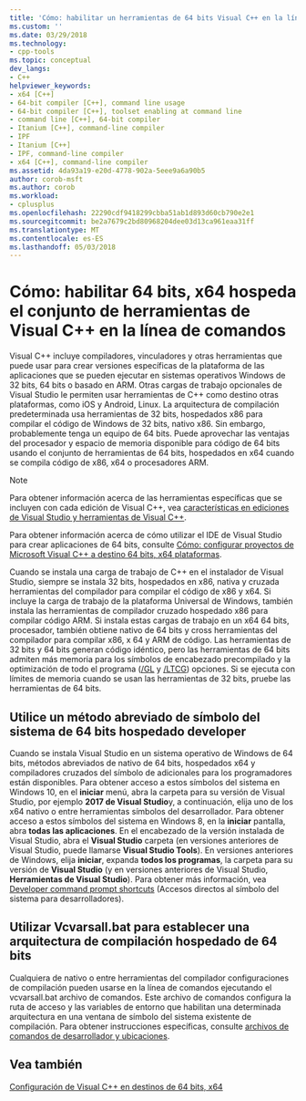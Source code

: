 ```yaml
---
title: 'Cómo: habilitar un herramientas de 64 bits Visual C++ en la línea de comandos | Documentos de Microsoft'
ms.custom: ''
ms.date: 03/29/2018
ms.technology:
- cpp-tools
ms.topic: conceptual
dev_langs:
- C++
helpviewer_keywords:
- x64 [C++]
- 64-bit compiler [C++], command line usage
- 64-bit compiler [C++], toolset enabling at command line
- command line [C++], 64-bit compiler
- Itanium [C++], command-line compiler
- IPF
- Itanium [C++]
- IPF, command-line compiler
- x64 [C++], command-line compiler
ms.assetid: 4da93a19-e20d-4778-902a-5eee9a6a90b5
author: corob-msft
ms.author: corob
ms.workload:
- cplusplus
ms.openlocfilehash: 22290cdf9418299cbba51ab1d893d60cb790e2e1
ms.sourcegitcommit: be2a7679c2bd80968204dee03d13ca961eaa31ff
ms.translationtype: MT
ms.contentlocale: es-ES
ms.lasthandoff: 05/03/2018
---
```

# <a name="how-to-enable-a-64-bit-x64-hosted-visual-c-toolset-on-the-command-line"></a>Cómo: habilitar 64 bits, x64 hospeda el conjunto de herramientas de Visual C++ en la línea de comandos

Visual C++ incluye compiladores, vinculadores y otras herramientas que puede usar para crear versiones específicas de la plataforma de las aplicaciones que se pueden ejecutar en sistemas operativos Windows de 32 bits, 64 bits o basado en ARM. Otras cargas de trabajo opcionales de Visual Studio le permiten usar herramientas de C++ como destino otras plataformas, como iOS y Android, Linux. La arquitectura de compilación predeterminada usa herramientas de 32 bits, hospedados x86 para compilar el código de Windows de 32 bits, nativo x86. Sin embargo, probablemente tenga un equipo de 64 bits. Puede aprovechar las ventajas del procesador y espacio de memoria disponible para código de 64 bits usando el conjunto de herramientas de 64 bits, hospedados en x64 cuando se compila código de x86, x64 o procesadores ARM.

> [!NOTE]
> Para obtener información acerca de las herramientas específicas que se incluyen con cada edición de Visual C++, vea [características en ediciones de Visual Studio y herramientas de Visual C++](../ide/visual-cpp-tools-and-features-in-visual-studio-editions.md).
>
> Para obtener información acerca de cómo utilizar el IDE de Visual Studio para crear aplicaciones de 64 bits, consulte [Cómo: configurar proyectos de Microsoft Visual C++ a destino 64 bits, x64 plataformas](../build/how-to-configure-visual-cpp-projects-to-target-64-bit-platforms.md).

Cuando se instala una carga de trabajo de C++ en el instalador de Visual Studio, siempre se instala 32 bits, hospedados en x86, nativa y cruzada herramientas del compilador para compilar el código de x86 y x64. Si incluye la carga de trabajo de la plataforma Universal de Windows, también instala las herramientas de compilador cruzado hospedado x86 para compilar código ARM. Si instala estas cargas de trabajo en un x64 64 bits, procesador, también obtiene nativo de 64 bits y cross herramientas del compilador para compilar x86, x 64 y ARM de código. Las herramientas de 32 bits y 64 bits generan código idéntico, pero las herramientas de 64 bits admiten más memoria para los símbolos de encabezado precompilado y la optimización de todo el programa ([/GL](../build/reference/gl-whole-program-optimization.md) y [/LTCG](../build/reference/ltcg-link-time-code-generation.md)) opciones. Si se ejecuta con límites de memoria cuando se usan las herramientas de 32 bits, pruebe las herramientas de 64 bits.

## <a name="use-a-64-bit-hosted-developer-command-prompt-shortcut"></a>Utilice un método abreviado de símbolo del sistema de 64 bits hospedado developer

Cuando se instala Visual Studio en un sistema operativo de Windows de 64 bits, métodos abreviados de nativo de 64 bits, hospedados x64 y compiladores cruzados del símbolo de adicionales para los programadores están disponibles. Para obtener acceso a estos símbolos del sistema en Windows 10, en el **iniciar** menú, abra la carpeta para su versión de Visual Studio, por ejemplo **2017 de Visual Studio**y, a continuación, elija uno de los x64 nativo o entre herramientas símbolos del desarrollador. Para obtener acceso a estos símbolos del sistema en Windows 8, en la **iniciar** pantalla, abra **todas las aplicaciones**. En el encabezado de la versión instalada de Visual Studio, abra el **Visual Studio** carpeta (en versiones anteriores de Visual Studio, puede llamarse **Visual Studio Tools**). En versiones anteriores de Windows, elija **iniciar**, expanda **todos los programas**, la carpeta para su versión de **Visual Studio** (y en versiones anteriores de Visual Studio,  **Herramientas de Visual Studio**). Para obtener más información, vea [Developer command prompt shortcuts](../build/building-on-the-command-line.md#developer-command-prompt-shortcuts) (Accesos directos al símbolo del sistema para desarrolladores).

## <a name="use-vcvarsallbat-to-set-a-64-bit-hosted-build-architecture"></a>Utilizar Vcvarsall.bat para establecer una arquitectura de compilación hospedado de 64 bits

Cualquiera de nativo o entre herramientas del compilador configuraciones de compilación pueden usarse en la línea de comandos ejecutando el vcvarsall.bat archivo de comandos. Este archivo de comandos configura la ruta de acceso y las variables de entorno que habilitan una determinada arquitectura en una ventana de símbolo del sistema existente de compilación. Para obtener instrucciones específicas, consulte [archivos de comandos de desarrollador y ubicaciones](../build/building-on-the-command-line.md#developer-command-files-and-locations).

## <a name="see-also"></a>Vea también

[Configuración de Visual C++ en destinos de 64 bits, x64](../build/configuring-programs-for-64-bit-visual-cpp.md)<br/>
